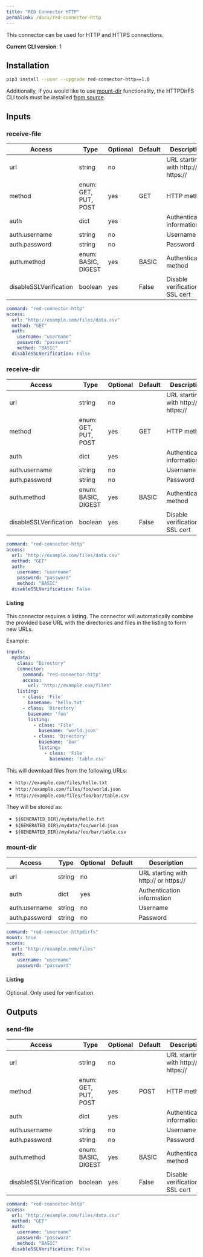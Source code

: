 ```yaml
---
title: "RED Connector HTTP"
permalink: /docs/red-connector-http
---
```


This connector can be used for HTTP and HTTPS connections.

**Current CLI version**: 1

## Installation

```bash
pip3 install --user --upgrade red-connector-http==1.0
```

Additionally, if you would like to use [mount-dir](#mount-dir) functionality, the HTTPDirFS CLI tools must be installed [from source](https://github.com/fangfufu/httpdirfs).

## Inputs

### receive-file

| Access | Type | Optional | Default | Description |
| --- | --- | --- | --- | --- |
| url | string | no | | URL starting with http:// or https:// |
| method | enum: GET, PUT, POST | yes | GET | HTTP method  |
| auth | dict | yes | | Authentication information |
| auth.username | string | no | | Username |
| auth.password | string | no | | Password |
| auth.method | enum: BASIC, DIGEST | yes | BASIC | Authentication method |
| disableSSLVerification | boolean | yes | False | Disable verification of SSL cert |


```yaml
command: "red-connector-http"
access:
  url: "http://example.com/files/data.csv"
  method: "GET"
  auth:
    username: "username"
    password: "password"
    method: "BASIC"
  disableSSLVerification: False
```


### receive-dir

| Access | Type | Optional | Default | Description |
| --- | --- | --- | --- | --- |
| url | string | no | | URL starting with http:// or https:// |
| method | enum: GET, PUT, POST | yes | GET | HTTP method  |
| auth | dict | yes | | Authentication information |
| auth.username | string | no | | Username |
| auth.password | string | no | | Password |
| auth.method | enum: BASIC, DIGEST | yes | BASIC | Authentication method |
| disableSSLVerification | boolean | yes | False | Disable verification of SSL cert |


```yaml
command: "red-connector-http"
access:
  url: "http://example.com/files/data.csv"
  method: "GET"
  auth:
    username: "username"
    password: "password"
    method: "BASIC"
  disableSSLVerification: False
```

#### Listing

This connector requires a listing. The connector will automatically combine the provided base URL with the directories and files in the listing to form new URLs.

Example:

```yaml
inputs:
  mydata:
    class: "Directory"
    connector:
      command: "red-connector-http"
      access:
        url: "http://example.com/files"
    listing:
      - class: 'File'
        basename: 'hello.txt'
      - class: 'Directory'
        basename: 'foo'
        listing:
          - class: 'File'
            basename: 'world.json'
          - class: 'Directory'
            basename: 'bar'
            listing:
              - class: 'File'
                basename: 'table.csv'
```

This will download files from the following URLs:

* `http://example.com/files/hello.txt`
* `http://example.com/files/foo/world.json`
* `http://example.com/files/foo/bar/table.csv`

They will be stored as:

* `${GENERATED_DIR}/mydata/hello.txt`
* `${GENERATED_DIR}/mydata/foo/world.json`
* `${GENERATED_DIR}/mydata/foo/bar/table.csv`

### mount-dir

| Access | Type | Optional | Default | Description |
| --- | --- | --- | --- | --- |
| url | string | no | | URL starting with http:// or https:// |
| auth | dict | yes | | Authentication information |
| auth.username | string | no | | Username |
| auth.password | string | no | | Password |


```yaml
command: "red-connector-httpdirfs"
mount: true
access:
  url: "http://example.com/files"
  auth:
    username: "username"
    password: "password"
```

#### Listing

Optional. Only used for verification.

## Outputs

### send-file

| Access | Type | Optional | Default | Description |
| --- | --- | --- | --- | --- |
| url | string | no | | URL starting with http:// or https:// |
| method | enum: GET, PUT, POST | yes | POST | HTTP method  |
| auth | dict | yes | | Authentication information |
| auth.username | string | no | | Username |
| auth.password | string | no | | Password |
| auth.method | enum: BASIC, DIGEST | yes | BASIC | Authentication method |
| disableSSLVerification | boolean | yes | False | Disable verification of SSL cert |


```yaml
command: "red-connector-http"
access:
  url: "http://example.com/files/data.csv"
  method: "GET"
  auth:
    username: "username"
    password: "password"
    method: "BASIC"
  disableSSLVerification: False
```
